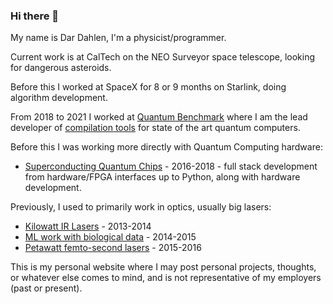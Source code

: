 ### Hi there 👋

My name is Dar Dahlen, I'm a physicist/programmer.

Current work is at CalTech on the NEO Surveyor space telescope, looking for dangerous asteroids.

Before this I worked at SpaceX for 8 or 9 months on Starlink, doing algorithm development.

From 2018 to 2021 I worked at [Quantum Benchmark](https://quantumbenchmark.com/about-us/) where I am the lead developer of [compilation tools](https://trueq.quantumbenchmark.com/) for state of the art quantum computers.

Before this I was working more directly with Quantum Computing hardware:

- [Superconducting Quantum Chips](http://qnl.berkeley.edu/) - 2016-2018 - full stack development from hardware/FPGA interfaces up to Python, along with hardware development.

Previously, I used to primarily work in optics, usually big lasers:

- [Kilowatt IR Lasers](https://www.nlight.net/) - 2013-2014
- [ML work with biological data](https://www.stowers.org/scientists/c-ron-yu) - 2014-2015
- [Petawatt femto-second lasers](https://bella.lbl.gov/) - 2015-2016


This is my personal website where I may post personal projects, thoughts, or whatever else comes to mind, and is not representative of my employers (past or present).
